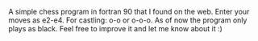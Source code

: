 A simple chess program in fortran 90 that I found on the web. Enter your moves as e2-e4. For castling: o-o or o-o-o. As of now the program only plays as black. Feel free to improve it and let me know about it :)
